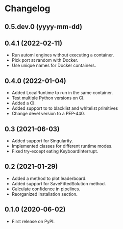 Changelog
=========

0.5.dev.0 (yyyy-mm-dd)
-----------------------


0.4.1 (2022-02-11)
------------------

* Run automl engines without executing a container.
* Pick port at random with Docker.
* Use unique names for Docker containers.


0.4.0 (2022-01-04)
------------------

* Added LocalRuntime to run in the same container.
* Test multiple Python versions on CI.
* Added a CI.
* Added support to to blacklist and whitelist primitives
* Change devel version to a PEP-440.


0.3 (2021-06-03)
----------------

* Added support for Singularity.
* Implemented classes for different runtime modes.
* Fixed try-except eating KeyboardInterrupt.

0.2 (2021-01-29)
----------------

* Added a method to plot leaderboard.
* Added support for SaveFittedSolution method.
* Calculate confidence in pipelines.
* Reorganized installation section.

0.1.0 (2020-06-02)
------------------

* First release on PyPI.